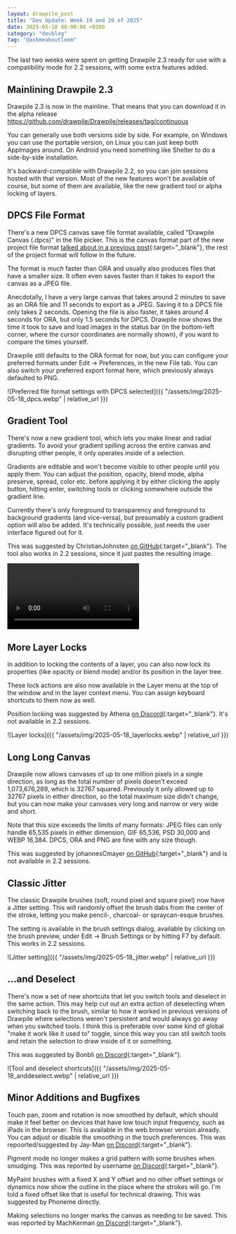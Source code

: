 ```yaml
---
layout: drawpile_post
title: "Dev Update: Week 19 and 20 of 2025"
date: 2025-05-18 00:00:00 +0200
category: "devblog"
tag: "@askmeaboutloom"
---
```


The last two weeks were spent on getting Drawpile 2.3 ready for use with a compatibility mode for 2.2 sessions, with some extra features added.

## Mainlining Drawpile 2.3

Drawpile 2.3 is now in the mainline. That means that you can download it in the alpha release <https://github.com/drawpile/Drawpile/releases/tag/continuous>

You can generally use both versions side by side. For example, on Windows you can use the portable version, on Linux you can just keep both AppImages around. On Android you need something like Shelter to do a side-by-side installation.

It's backward-compatible with Drawpile 2.2, so you can join sessions hosted with that version. Most of the new features won't be available of course, but some of them are available, like the new gradient tool or alpha locking of layers.

## DPCS File Format

There's a new DPCS canvas save file format available, called "Drawpile Canvas (.dpcs)" in the file picker. This is the canvas format part of the new project file format [talked about in a previous post](https://docs.drawpile.net/devblog/2025/03/15/dev-update#project-file-format){:target="_blank"}, the rest of the project format will follow in the future.

The format is *much* faster than ORA and usually also produces files that have a smaller size. It often even saves faster than it takes to export the canvas as a JPEG file.

Anecdotally, I have a very large canvas that takes around 2 minutes to save as an ORA file and 11 seconds to export as a JPEG. Saving it to a DPCS file only takes 2 seconds. Opening the file is also faster, it takes around 4 seconds for ORA, but only 1.5 seconds for DPCS. Drawpile now shows the time it took to save and load images in the status bar (in the bottom-left corner, where the cursor coordinates are normally shown), if you want to compare the times yourself.

Drawpile still defaults to the ORA format for now, but you can configure your preferred formats under Edit → Preferences, in the new File tab. You can also switch your preferred export format here, which previously always defaulted to PNG.

![Preferred file format settings with DPCS selected]({{ "/assets/img/2025-05-18_dpcs.webp" | relative_url }})

## Gradient Tool

There's now a new gradient tool, which lets you make linear and radial gradients. To avoid your gradient spilling across the entire canvas and disrupting other people, it only operates inside of a selection.

Gradients are editable and won't become visible to other people until you apply them. You can adjust the position, opacity, blend mode, alpha preserve, spread, color etc. before applying it by either clicking the apply button, hitting enter, switching tools or clicking somewhere outside the gradient line.

Currently there's only foreground to transparency and foreground to background gradients (and vice-versa), but presumably a custom gradient option will also be added. It's technically possible, just needs the user interface figured out for it.

This was suggested by ChristianJohnsten [on GitHub](https://github.com/drawpile/Drawpile/issues/293){:target="_blank"}. The tool also works in 2.2 sessions, since it just pastes the resulting image.

<video controls>
  <source src="{{ "/assets/vid/2025-05-18_gradient.mp4" | relative_url }}" type="video/mp4"/>
</video>

## More Layer Locks

In addition to locking the contents of a layer, you can also now lock its properties (like opacity or blend mode) and/or its position in the layer tree.

These lock actions are also now available in the Layer menu at the top of the window and in the layer context menu. You can assign keyboard shortcuts to them now as well.

Position locking was suggested by Athena [on Discord](https://drawpile.net/discord/){:target="_blank"}. It's not available in 2.2 sessions.

![Layer locks]({{ "/assets/img/2025-05-18_layerlocks.webp" | relative_url }})

## Long Long Canvas

Drawpile now allows canvases of up to one million pixels in a single direction, as long as the total number of pixels doesn't exceed 1,073,676,289, which is 32767 squared. Previously it only allowed up to 32767 pixels in either direction, so the total maximum size didn't change, but you can now make your canvases very long and narrow or very wide and short.

Note that this size exceeds the limits of many formats: JPEG files can only handle 65,535 pixels in either dimension, GIF 65,536, PSD 30,000 and WEBP 16,384. DPCS, ORA and PNG are fine with any size though.

This was suggested by johannesCmayer [on GitHub](https://github.com/drawpile/Drawpile/issues/1193){:target="_blank"} and is not available in 2.2 sessions.

## Classic Jitter

The classic Drawpile brushes (soft, round pixel and square pixel) now have a Jitter setting. This will randomly offset the brush dabs from the center of the stroke, letting you make pencil-, charcoal- or spraycan-esque brushes.

The setting is available in the brush settings dialog, available by clicking on the brush preview, under Edit → Brush Settings or by hitting F7 by default. This works in 2.2 sessions.

![Jitter setting]({{ "/assets/img/2025-05-18_jitter.webp" | relative_url }})

## …and Deselect

There's now a set of new shortcuts that let you switch tools and deselect in the same action. This may help cut out an extra action of deselecting when switching back to the brush, similar to how it worked in previous versions of Drawpile where selections weren't persistent and would always go away when you switched tools. I think this is preferable over some kind of global "make it work like it used to" toggle, since this way you can stil switch tools and retain the selection to draw inside of it or something.

This was suggested by Bonbli [on Discord](https://drawpile.net/discord/){:target="_blank"}.

![Tool and deselect shortcuts]({{ "/assets/img/2025-05-18_anddeselect.webp" | relative_url }})

## Minor Additions and Bugfixes

Touch pan, zoom and rotation is now smoothed by default, which should make it feel better on devices that have low touch input frequency, such as iPads in the browser. This is available in the web browser version already. You can adjust or disable the smoothing in the touch preferences. This was repoorted/suggested by Jay-Man [on Discord](https://drawpile.net/discord/){:target="_blank"}.

Pigment mode no longer makes a grid pattern with some brushes when smudging. This was reported by username [on Discord](https://drawpile.net/discord/){:target="_blank"}.

MyPaint brushes with a fixed X and Y offset and no other offset settings or dynamics now show the outline in the place where the strokes will go. I'm told a fixed offset like that is useful for technical drawing. This was suggested by Phoneme directly.

Making selections no longer marks the canvas as needing to be saved. This was reported by MachKerman [on Discord](https://drawpile.net/discord/){:target="_blank"}.
